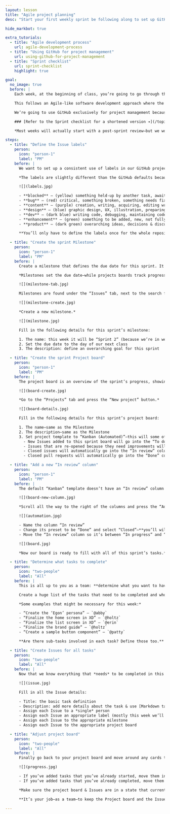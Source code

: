 ```yaml
---
layout: lesson
title: "Agile project planning"
desc: "Start your first weekly sprint be following along to set up GitHub Issues, Milestones & Project boards properly."

hide_markbot: true

extra_tutorials:
  - title: "Agile development process"
    url: agile-development-process
  - title: "Using GitHub for project management"
    url: using-github-for-project-management
  - title: "Sprint checklist"
    url: sprint-checklist
    highlight: true

goal:
  no_image: true
  before: |
    Each week, at the beginning of class, you’re going to go through this process to define the work to be completed in the following week.

    This follows an Agile-like software development approach where the requirements & tasks to be completed change over time.

    We’re going to use GitHub exclusively for project management because the tools (Issues, Milestones & Projects) fit well in the Scrum & Kanban Agile practices.

    ### [Refer to the Sprint checklist for a shortened version ➔](/topics/sprint-checklist/)

    *Most weeks will actually start with a post-sprint review—but we won’t be doing that this week.*

steps:
  - title: "Define the Issue labels"
    person:
      icon: "person-1"
      label: "PM"
    before: |
      We want to set up a consistent use of labels in our GitHub projects. Each Issue will need to be categorized using at least one of these labels.

      *The labels are slightly different than the GitHub defaults because the defaults are more targeted at open source projects that are expecting outside people to contribute.*

      ![](labels.jpg)

      - **blocked** — (yellow) something held-up by another task, awaiting something else to be completed; technical debt: code that needs to be written better
      - **bug** — (red) critical, something broken, something needs fixing
      - **content** — (purple) creation, writing, acquiring, editing written text content
      - **design** — (blue) graphic design, UX, illustration, preparing assets
      - **dev** — (dark blue) writing code, debugging, maintaining code
      - **enhancement** — (green) something to be added, new, not fully specified yet
      - **product** — (dark green) overarching ideas, decisions & discussions

      **You’ll only have to define the labels once for the whole repository. Not for every weekly sprint.**

  - title: "Create the sprint Milestone"
    person:
      icon: "person-1"
      label: "PM"
    before: |
      Create a milestone that defines the due date for this sprint. It also makes it easy to see all the open & closed tasks defined as part of the sprint.

      *Milestones set the due date—while projects boards track progress.*

      ![](milestone-tab.jpg)

      Milestones are found under the “Issues” tab, next to the search field there’s a “Milestones” sub-tab.

      ![](milestone-create.jpg)

      *Create a new milestone.*

      ![](milestone.jpg)

      Fill in the following details for this sprint’s milestone:

      1. The name: this week it will be “Sprint 2” (because we’re in week 2)
      2. Set the due date to the day of our next class
      3. The description: define an overarching goal for this sprint

  - title: "Create the sprint Project board"
    person:
      icon: "person-1"
      label: "PM"
    before: |
      The project board is an overview of the sprint’s progress, showing the stage of each task. This is really helpful for the project manager to make sure everybody is doing their assigned tasks on time.

      ![](board-create.jpg)

      *Go to the “Projects” tab and press the “New project” button.*

      ![](board-details.jpg)

      Fill in the following details for this sprint’s project board:

      1. The name—same as the Milestone
      2. The description—same as the Milestone
      3. Set project template to “Kanban (Automated)”—this will some of the board automated. Issues will move from column to column based on certain rules:
        - New Issues added to this sprint board will go into the “To do” column automatically
        - Issues that are re-opened because they need improvements will move into the “In progress” column
        - Closed issues will automatically go into the “In review” column
        - Closed pull requests will automatically go into the “Done” column

  - title: "Add a new “In review” column"
    person:
      icon: "person-1"
      label: "PM"
    before: |
      The default “Kanban” template doesn’t have an “In review” column that we need for our work flow—so we have to add it.

      ![](board-new-column.jpg)

      *Scroll all the way to the right of the columns and press the “Add column” button.*

      ![](automation.jpg)

      - Name the column “In review”
      - Change its preset to be “Done” and select “Closed”—**you’ll will be prompted to confirm: press “Yes”**
      - Move the “In review” column so it’s between “In progress” and “Done”

      ![](board.jpg)

      *Now our board is ready to fill with all of this sprint’s tasks.*

  - title: "Determine what tasks to complete"
    person:
      icon: "two-people"
      label: "All"
    before: |
      This is all up to you as a team: **determine what you want to have done before next class.**

      Create a huge list of the tasks that need to be completed and who on the team should complete them. It’s the PM’s job to have final say on task delegation.

      *Some examples that might be necessary for this week:*

      - “Create the ‘Egon’ persona” — `@abby`
      - “Finalize the home screen in XD” — `@holtz`
      - “Finalize the list screen in XD” — `@erin`
      - “Finalize the brand guide” — `@holtz`
      - “Create a sample button component” — `@patty`

      **Are there sub-tasks involved in each task? Define those too.**

  - title: "Create Issues for all tasks"
    person:
      icon: "two-people"
      label: "All"
    before: |
      Now that we know everything that *needs* to be completed in this weekly sprint we’ll create a Issue for each task.

      ![](issue.jpg)

      Fill in all the Issue details:

      - Title: the basic task definition
      - Description: add more details about the task & use [Markdown task lists](/topics/markdown-yaml-cheat-sheet/#markdown) to define all the sub tasks—they can then be checked off as you complete each sub-task
      - Assign each Issue to a *single* person
      - Assign each Issue an appropriate label (mostly this week we’ll be needing the “design” label)
      - Assign each Issue to the appropriate milestone
      - Assign each Issue to the appropriate project board

  - title: "Adjust project board"
    person:
      icon: "two-people"
      label: "All"
    before: |
      Finally go back to your project board and move around any cards that are in the wrong place.

      ![](progress.jpg)

      - If you’ve added tasks that you’ve already started, move them into the “In progress” column.
      - If you’ve added tasks that you’ve already completed, move them into the “Done” column.

      *Make sure the project board & Issues are in a state that currently represents your work.*

      **It’s your job—as a team—to keep the Project board and the Issues always up-to-date.**

---
```

